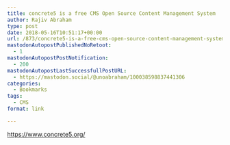 ```yaml
---
title: concrete5 is a free CMS Open Source Content Management System
author: Rajiv Abraham
type: post
date: 2018-05-16T10:51:17+00:00
url: /873/concrete5-is-a-free-cms-open-source-content-management-system/
mastodonAutopostPublishedNoRetoot:
  - 1
mastodonAutopostPostNotification:
  - 200
mastodonAutopostLastSuccessfullPostURL:
  - https://mastodon.social/@unoabraham/100038598837441306
categories:
  - Bookmarks
tags:
  - CMS
format: link

---
```

<https://www.concrete5.org/>